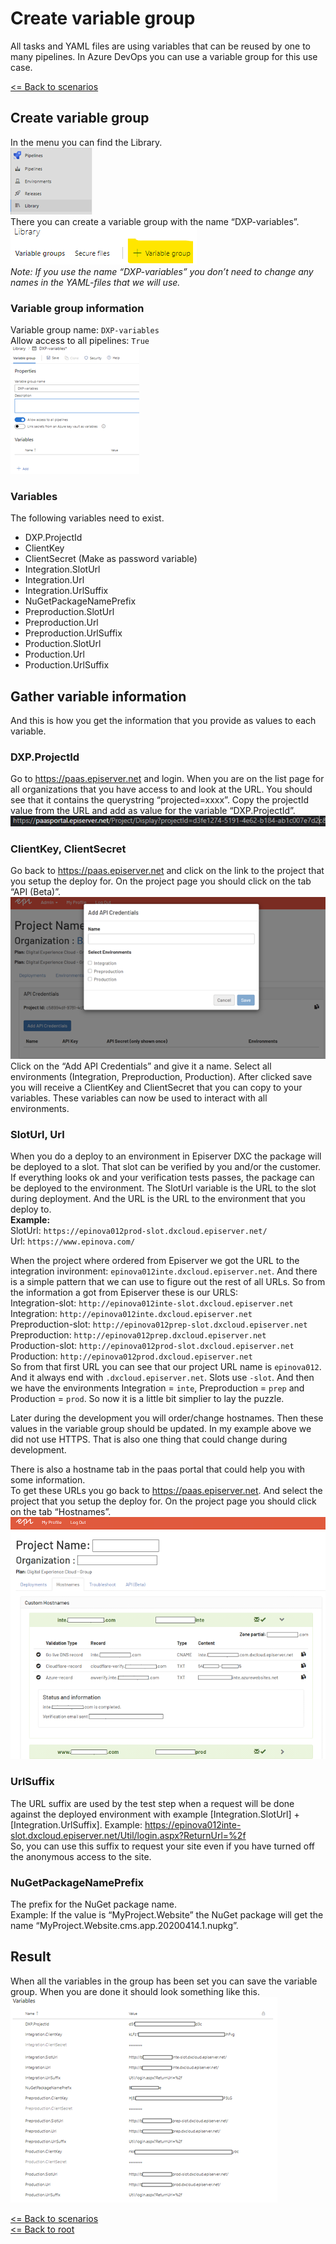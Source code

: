 # Create variable group
All tasks and YAML files are using variables that can be reused by one to many pipelines. In Azure DevOps you can use a variable group for this use case.

[<= Back to scenarios](SetupScenarios.md)  

## Create variable group
In the menu you can find the Library.  
![Library in the menu](Images/CreateVariableGroup/Library.png)  
There you can create a variable group with the name “DXP-variables”.  
![Create library button](Images/CreateVariableGroup/CreateVariableGroupLink.png)  
*Note: If you use the name “DXP-variables” you don’t need to change any names in the YAML-files that we will use.*  
### Variable group information
Variable group name: `DXP-variables`  
Allow access to all pipelines: `True`  
![Creating a variable group](Images/CreateVariableGroup/CreatingVariableGroup.png)  
### Variables
The following variables need to exist.  
* DXP.ProjectId
* ClientKey
* ClientSecret (Make as password variable)
* Integration.SlotUrl
* Integration.Url
* Integration.UrlSuffix
* NuGetPackageNamePrefix
* Preproduction.SlotUrl
* Preproduction.Url
* Preproduction.UrlSuffix
* Production.SlotUrl
* Production.Url
* Production.UrlSuffix

## Gather variable information
And this is how you get the information that you provide as values to each variable.
### DXP.ProjectId
Go to https://paas.episerver.net and login. When you are on the list page for all organizations that you have access to and look at the URL. You should see that it contains the querystring “projected=xxxx”. Copy the projectId value from the URL and add as value for the variable “DXP.ProjectId”.  
![Paas project URL](Images/CreateVariableGroup/PaasProjectUrl.png)  

### ClientKey, ClientSecret
Go back to https://paas.episerver.net and click on the link to the project that you setup the deploy for. On the project page you should click on the tab “API (Beta)”.  
![Generate API credentials](Images/CreateVariableGroup/GenAPICredentials.png)  
Click on the “Add API Credentials” and give it a name. Select all environments (Integration, Preproduction, Production). After clicked save you will receive a ClientKey and ClientSecret that you can copy to your variables. These variables can now be used to interact with all environments.  

### SlotUrl, Url
When you do a deploy to an environment in Episerver DXC the package will be deployed to a slot. That slot can be verified by you and/or the customer. If everything looks ok and your verification tests passes, the package can be deployed to the environment. The SlotUrl variable is the URL to the slot during deployment. And the URL is the URL to the environment that you deploy to.  
**Example:**  
SlotUrl: `https://epinova012prod-slot.dxcloud.episerver.net/`  
Url: `https://www.epinova.com/`  

When the project where ordered from Episerver we got the URL to the integration invironment: `epinova012inte.dxcloud.episerver.net`. And there is a simple pattern that we can use to figure out the rest of all URLs. So from the information a got from Episerver these is our URLS:  
Integration-slot:   `http://epinova012inte-slot.dxcloud.episerver.net`  
Integration:        `http://epinova012inte.dxcloud.episerver.net`  
Preproduction-slot: `http://epinova012prep-slot.dxcloud.episerver.net`  
Preproduction:      `http://epinova012prep.dxcloud.episerver.net`  
Production-slot:    `http://epinova012prod-slot.dxcloud.episerver.net`  
Production:         `http://epinova012prod.dxcloud.episerver.net`  
So from that first URL you can see that our project URL name is `epinova012`. And it always end with `.dxcloud.episerver.net`. Slots use `-slot`. And then we have the environments Integration = `inte`, Preproduction = `prep` and Production = `prod`. So now it is a little bit simplier to lay the puzzle.  
  
Later during the development you will order/change hostnames. Then these values in the variable group should be updated. In my example above we did not use HTTPS. That is also one thing that could change during development.

There is also a hostname tab in the paas portal that could help you with some information.  
To get these URLs you go back to https://paas.episerver.net. And select the project that you setup the deploy for. On the project page you should click on the tab “Hostnames”. 
![PAAS portal hostnames](Images/CreateVariableGroup/PassProjectHostnames.png)  
 
### UrlSuffix
The URL suffix are used by the test step when a request will be done against the deployed environment with example [Integration.SlotUrl] + [Integration.UrlSuffix]. Example: https://epinova012inte-slot.dxcloud.episerver.net/Util/login.aspx?ReturnUrl=%2f  
So, you can use this suffix to request your site even if you have turned off the anonymous access to the site.  

### NuGetPackageNamePrefix
The prefix for the NuGet package name.  
Example: If the value is “MyProject.Website” the NuGet package will get the name “MyProject.Website.cms.app.20200414.1.nupkg”.  

## Result
When all the variables in the group has been set you can save the variable group.
When you are done it should look something like this.
![All variables](Images/CreateVariableGroup/Result.png)  

[<= Back to scenarios](SetupScenarios.md)  
[<= Back to root](../README.md)
